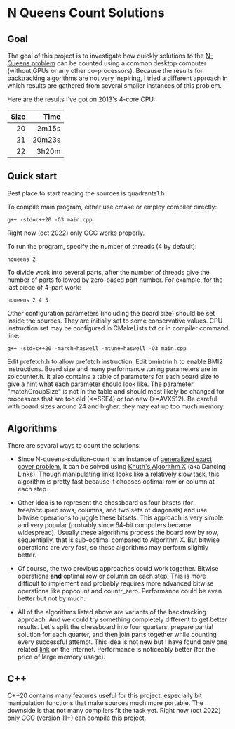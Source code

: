 # N Queens Count Solutions

## Goal

The goal of this project is to investigate how quickly solutions to the [N-Queens problem](https://en.wikipedia.org/wiki/Eight_queens_puzzle#Counting_solutions_for_other_sizes_n)
can be counted using a common desktop computer (without GPUs or any other co-processors).
Because the results for backtracking algorithms are not very inspiring, I tried a different approach in which results are gathered from several smaller instances of this problem.

Here are the results I've got on 2013's 4-core CPU:

| Size | Time |
|-----:|-----:|
|  20  | 2m15s|
|  21  |20m23s|
|  22  | 3h20m|

## Quick start

Best place to start reading the sources is quadrants1.h

To compile main program, either use cmake or employ compiler directly:
```
g++ -std=c++20 -O3 main.cpp
```

Right now (oct 2022) only GCC works properly.

To run the program, specify the number of threads (4 by default):
```
nqueens 2
```

To divide work into several parts, after the number of threads give the number of parts followed by zero-based part number. For example, for the last piece of 4-part work:
```
nqueens 2 4 3
```

Other configuration parameters (including the board size) should be set inside the sources. They are initially set to some conservative values. CPU instruction set
may be configured in CMakeLists.txt or in compiler command line:
```
g++ -std=c++20 -march=haswell -mtune=haswell -O3 main.cpp
```

Edit prefetch.h to allow prefetch instruction. Edit bmintrin.h to enable BMI2 instructions. Board size and many performance tuning parameters are in solcounter.h.
It also contains a table of parameters for each board size to give a hint what each parameter should look like. The parameter "matchGroupSize" is not in the table and
should most likely be changed for processors that are too old (<=SSE4) or too new (>=AVX512). Be careful with board sizes around 24 and higher: they may eat up too much memory.

## Algorithms

There are sevaral ways to count the solutions:

* Since N-queens-solution-count is an instance of [generalized exact cover problem](https://en.wikipedia.org/wiki/Exact_cover#Generalizations), it can be solved using
  [Knuth's Algorithm X](https://en.wikipedia.org/wiki/Knuth%27s_Algorithm_X) (aka Dancing Links). Though manipulating links looks like a relatively slow task, this
  algorithm is pretty fast because it chooses optimal row or column at each step.

* Other idea is to represent the chessboard as four bitsets (for free/occupied rows, columns, and two sets of diagonals) and use bitwise operations to juggle these
  bitsets. This approach is very simple and very popular (probably since 64-bit computers became widespread). Usually these algorithms process the board row by row,
  sequentially, that is sub-optimal compared to Algorithm X. But bitwise operations are very fast, so these algorithms may perform slightly better.

* Of course, the two previous approaches could work together. Bitwise operations **and** optimal row or column on each step. This is more difficult to implement and probably
  requires more advanced bitwise operations like popcount and countr_zero. Performance could be even better but not by much.

* All of the algorithms listed above are variants of the backtracking approach. And we could try something completely different to get better results. Let's split the chessboard
  into four quarters, prepare partial solution for each quarter, and then join parts together while counting every successful attempt. This idea is not new but I have
  found only one related [link](http://deepgreen.game.coocan.jp/NQueens/nqueen_index.htm) on the Internet. Performance is noticeably better (for the price of large memory usage).

## C++

C++20 contains many features useful for this project, especially bit manipulation functions that make sources much more portable. The downside is that not many compilers
fit the task yet. Right now (oct 2022) only GCC (version 11+) can compile this project.
